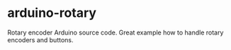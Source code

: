 # arduino-rotary
Rotary encoder Arduino source code. Great example how to handle rotary encoders and buttons.
